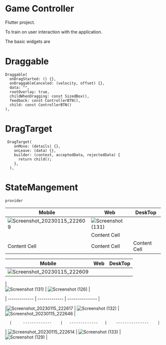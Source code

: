 
# Game Controller

Flutter project. 

To train on user interaction with the application.

The basic widgets are
# Draggable 

 
    Draggable(
      onDragStarted: () {},
      onDraggableCanceled: (velocity, offset) {},
      data: "",
      rootOverlay: true,
      childWhenDragging: const SizedBox(),
      feedback: const ControllerBTN(),
      child: const ControllerBTN()       
    ),
# DragTarget
     DragTarget(
        onMove: (details) {},
        onLeave: (data) {},
        builder: (context, acceptedData, rejectedData) {
          return child();
        },
      ),




# StateMangement
    provider
    
| Mobile   |  Web | DeskTop | 
| ------------- | ------------- | ------------- |
| ![Screenshot_20230115_222609](https://user-images.githubusercontent.com/91227030/212568785-c2ddfc63-7cf9-4a9e-9ecb-12dbf1b98c64.jpg)  | ![Screenshot (131)](https://user-images.githubusercontent.com/91227030/212568973-50fdce33-59d9-44f5-8703-05ddefbf760e.png)
|  | Content Cell  |
| Content Cell  | Content Cell  | Content Cell  |

|        Mobile        |        Web        |        DeskTop        |
|     --    |   --   |    --    |
|![Screenshot_20230115_222609](https://user-images.githubusercontent.com/91227030/212568785-c2ddfc63-7cf9-4a9e-9ecb-12dbf1b98c64.jpg)
|   
![Screenshot (131)](https://user-images.githubusercontent.com/91227030/212568973-50fdce33-59d9-44f5-8703-05ddefbf760e.png)
|
 ![Screenshot (126)](https://user-images.githubusercontent.com/91227030/212568935-2e07f083-a336-46a6-8476-589aa34ae22b.png)
 |
 
  |     -------------    |   -------------   |    ---------------    |

|![Screenshot_20230115_222617](https://user-images.githubusercontent.com/91227030/212568823-b418c1f4-23a0-4a05-a909-1d4a328ed9df.jpg)
|    ![Screenshot (132)](https://user-images.githubusercontent.com/91227030/212568991-90d75ab3-6c54-48a8-9bf8-a1e0c21a0d07.png)
   |    ![Screenshot_20230115_222646](https://user-images.githubusercontent.com/91227030/212568948-ae173251-698d-4829-91b6-6877d6dc60ee.jpg)
    |
    
      |     -------------    |   -------------   |    ---------------    |

| ![Screenshot_20230115_222614](https://user-images.githubusercontent.com/91227030/212568893-b664d88f-6047-4f13-a154-3c5caac4d9e2.jpg)
 |  ![Screenshot (133)](https://user-images.githubusercontent.com/91227030/212569002-22fecc31-2c55-403d-b5a2-47b2283af42f.png)
  |    ![Screenshot (129)](https://user-images.githubusercontent.com/91227030/212568961-0f8ed5d3-a8bc-481a-99fd-b3dad6d2b1e9.png)
    |
